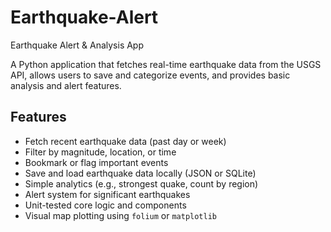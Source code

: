 # Earthquake-Alert
Earthquake Alert &amp; Analysis App

A Python application that fetches real-time earthquake data from the USGS API, allows users to save and categorize events, and provides basic analysis and alert features.
## Features
- Fetch recent earthquake data (past day or week)
- Filter by magnitude, location, or time
- Bookmark or flag important events
- Save and load earthquake data locally (JSON or SQLite)
- Simple analytics (e.g., strongest quake, count by region)
- Alert system for significant earthquakes
- Unit-tested core logic and components
- Visual map plotting using `folium` or `matplotlib`

